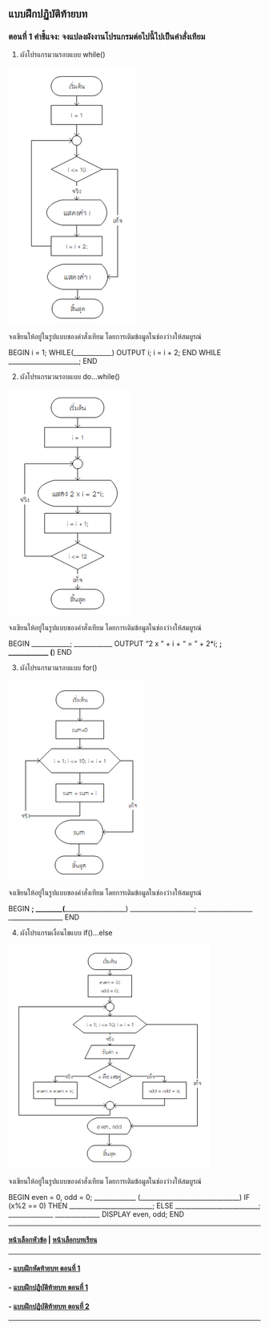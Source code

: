 ## แบบฝึกปฏิบัติท้ายบท

### ตอนที่ 1 คำชี้แจง: จงแปลงผังงานโปรแกรมต่อไปนี้ไปเป็นคำสั่งเทียม
1. ผังโปรแกรมวนรอบแบบ while()

<img src=img/b1.png>

จงเขียนให้อยู่ในรูปแบบของคำสั่งเทียม โดยการเติมข้อมูลในช่องว่างให้สมบูรณ์

BEGIN
        i = 1;
        WHILE(____________)
                OUTPUT i;
                i = i + 2;
        END WHILE
        ______________________;
END

2. ผังโปรแกรมวนรอบแบบ do…while()

<img src=img/b2.png>

จงเขียนให้อยู่ในรูปแบบของคำสั่งเทียม โดยการเติมข้อมูลในช่องว่างให้สมบูรณ์

BEGIN
        ____________;
        ____________
                OUTPUT “2 x ” + i + “ = ” + 2*i;
                ____________________;
        ____________ (____________________)
END

3. ผังโปรแกรมวนรอบแบบ for()

<img src=img/b3.png>

จงเขียนให้อยู่ในรูปแบบของคำสั่งเทียม โดยการเติมข้อมูลในช่องว่างให้สมบูรณ์


BEGIN
        ____________;
        ________(_______________________________)
                    ____________________;
        _________________ 
        _________________
END

4. ผังโปรแกรมเงื่อนไขแบบ if()…else

<img src=img/b4.png>

จงเขียนให้อยู่ในรูปแบบของคำสั่งเทียม โดยการเติมข้อมูลในช่องว่างให้สมบูรณ์

BEGIN
        even = 0, odd = 0;
        _____________ (_______________________________)
                    IF (x%2 == 0) THEN
                            __________________________;
                    ELSE
                           __________________________;
                    ______________ 
        ______________
        DISPLAY even, odd; 
END

---
#### [หน้าเลือกหัวข้อ](README.md) | [หน้าเลือกบทเรียน](../README.md)
---
#### - [แบบฝึกหัดท้ายบท ตอนที่ 1](0230.md)
#### - [แบบฝึกปฏิบัติท้ายบท ตอนที่ 1](0250.md)
#### - [แบบฝึกปฏิบัติท้ายบท ตอนที่ 2](0270.md)
---

